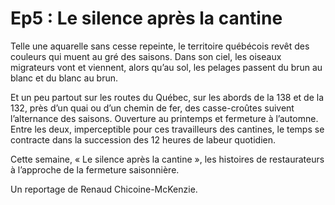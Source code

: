 # Ep5 : Le silence après la cantine

Telle une aquarelle sans cesse repeinte, le territoire québécois revêt des couleurs qui muent au gré des saisons. Dans son ciel, les oiseaux migrateurs vont et viennent, alors qu’au sol, les pelages passent du brun au blanc et du blanc au brun.

Et un peu partout sur les routes du Québec, sur les abords de la 138 et de la 132, près d’un quai ou d’un chemin de fer, des casse-croûtes suivent l’alternance des saisons. Ouverture au printemps et fermeture à l’automne. Entre les deux, imperceptible pour ces travailleurs des cantines, le temps se contracte dans la succession des 12 heures de labeur quotidien.

Cette semaine, « Le silence après la cantine », les histoires de restaurateurs à l’approche de la fermeture saisonnière.

Un reportage de Renaud Chicoine-McKenzie.
